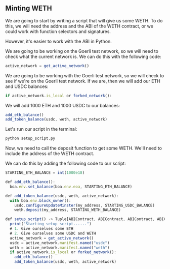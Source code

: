 ## Minting WETH

We are going to start by writing a script that will give us some WETH. To do this, we will need the address and the ABI of the WETH contract, or we could work with function selectors and signatures. 

However, it's easier to work with the ABI in Python.

We are going to be working on the Goerli test network, so we will need to check what the current network is. We can do this with the following code:

```javascript
active_network = get_active_network()
```

We are going to be working with the Goerli test network, so we will check to see if we're on the Goerli test network. If we are, then we will add our ETH and USDC balances: 

```javascript
if active_network.is_local or forked_network():
```

We will add 1000 ETH and 1000 USDC to our balances:

```javascript
add_eth_balance()
add_token_balance(usdc, weth, active_network)
```

Let's run our script in the terminal: 

```bash
python setup_script.py
```

Now, we need to call the deposit function to get some WETH. We'll need to include the address of the WETH contract.

We can do this by adding the following code to our script:

```javascript
STARTING_ETH_BALANCE = int(1000e18)
```
```javascript
def add_eth_balance():
  boa.env.set_balance(boa.env.eoa, STARTING_ETH_BALANCE)
```

```javascript
def add_token_balance(usdc, weth, active_network):
  with boa.env.block_owner():
    usdc.configureUpdateMinster(my_address, STARTING_USDC_BALANCE)
    weth.deposit(my_address, STARTING_WETH_BALANCE)
```

```javascript
def setup_script() -> Tuple[ABIContract, ABIContract, ABIContract, ABIContract]:
  print("Starting setup script......")
  # 1. Give ourselves some ETH
  # 2. Give ourselves some USDC and WETH
  active_network = get_active_network()
  usdc = active_network.manifest.named("usdc")
  weth = active_network.manifest.named("weth")
  if active_network.is_local or forked_network():
    add_eth_balance()
    add_token_balance(usdc, weth, active_network)
```